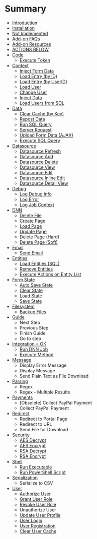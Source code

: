 # Summary

* [Introduction](README.md)
* [Installation](installation.md)
* [Not Implemented](not_implemented.md)
* [Add-on FAQs](addon-faqs.md)
* [Add-on Resources](add-on-resources.md)
* [ACTIONS BELOW](actions.md)
* [Code](serialization.md)
   * [Execute Token](execute_token.md)
* [Context](context.md)
   * [Inject Form Data](inject_form_data.md)
   * [Load Entry (by ID)](load_entry_by_id.md)
   * [Load Entry (by UserID)](load_entry_by_userid.md)
   * [Load User](load_user.md)
   * [Change User](change_user.md)
   * [Inject Data](inject_data.md)
   * [Load Users from SQL](load_users_from_sql.md)
* [Data](data.md)
   * [Clear Cache (by Key)](clear_cache_by_key.md)
   * [Repost Data](repost_data.md)
   * [Run SQL Query](run_sql_query.md)
   * [Server Request](server_request.md)
   * [Upload Form Data (AJAX)](upload_form_data_ajax.md)
   * [Execute SQL Query](execute_sql_query.md)
* [Datasource](datasource.md)
   * [Datasource Refresh](datasource_refresh.md)
   * [Datasource Add](datasource_add.md)
   * [Datasource Delete](datasource_delete.md)
   * [Datasource View](datasource_view.md)
   * [Datasource Edit](datasource_edit.md)
   * [Datasource Inline Edit](datasource_inline_edit.md)
   * [Datasource Detail View](datasource_detail_view.md)
* [Debug](debug.md)
   * [Log Debug Info](log_debug_info.md)
   * [Log Error](log_error.md)
   * [Log Job Context](log_job_context.md)
* [DNN](dnn.md)
   * [Delete File](delete_file.md)
   * [Create Page](create_page.md)
   * [Load Page](load_page.md)
   * [Update Page](update_page.md)
   * [Delete Page (Hard)](delete_page_hard.md)
   * [Delete Page (Soft)](delete_page_soft.md)
* [Email](emaill.md)
   * [Send Email](email.md)
* [Entities](entities.md)
   * [Load Entities (SQL)](load_entities_sql.md)
   * [Remove Entities](remove_entities.md)
   * [Execute Actions on Entity List](execute_actions_on_entity_list.md)
* [Form State](form_state.md)
   * [Auto Save State](auto_save_state.md)
   * [Clear State](clear_state.md)
   * [Load State](load_state.md)
   * [Save State](save_state.md)
* [Filesystem](filesystem.md)
   * [Backup Files](backup_files.md)
* [Guide](guide.md)
   * Next Step
   * Previous Step
   * Finish Guide
   * Go to step
* [Integration = OK](integration.md)
   * [Run DNN Job](run_dnn_job.md)
   * [Execute Method](execute_method.md)
* [Message](messagee.md)
   * Display Error Message
   * Display Message
   * Send Plain Text as File Download
* [Parsing](parsing.md)
   * Regex
   * Regex - Multiple Results
* [Payments](payments.md)
   * [Obsolete] Collect PayPal Payment
   * Collect PayPal Payment
* [Redirect](redirectt.md)
   * Redirect to Portal Page
   * Redirect to URL
   * Send File for Download
* [Security](security.md)
   * [AES Decrypt](aes_decrypt.md)
   * [AES Encrypt](aes_encrypt.md)
   * [RSA Decrypt](rsa_decrypt.md)
   * [RSA Encrypt](rsa_encrypt.md)
* [Shell](shell.md)
   * [Run Executable](run_executable.md)
   * [Run PowerShell Script](run_powershell_script.md)
* [Serialization](serializationn.md)
   * Serialize to CSV
* [User](user.md)
   * [Authorize User](authorize_user.md)
   * [Grant User Role](grant_user_role.md)
   * [Revoke User Role](revoke_user_role.md)
   * Unauthorize User
   * [Update User Profile](update_user_profile.md)
   * [User Login](user_login.md)
   * [User Registration](user_registration.md)
   * [Clear User Cache](clear_user_cache.md)

